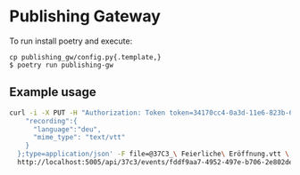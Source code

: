# Publishing Gateway

To run install poetry and execute:

    cp publishing_gw/config.py{.template,}
    $ poetry run publishing-gw

## Example usage

```sh
curl -i -X PUT -H "Authorization: Token token=34170cc4-0a3d-11e6-823b-6c400891b752" -F 'meta={
    "recording":{
      "language":"deu",
      "mime_type": "text/vtt"
    }
  };type=application/json' -F file=@37C3_\ Feierliche\ Eröffnung.vtt \
  http://localhost:5005/api/37c3/events/fddf9aa7-4952-497e-b706-2e802deef3cc/file
```
